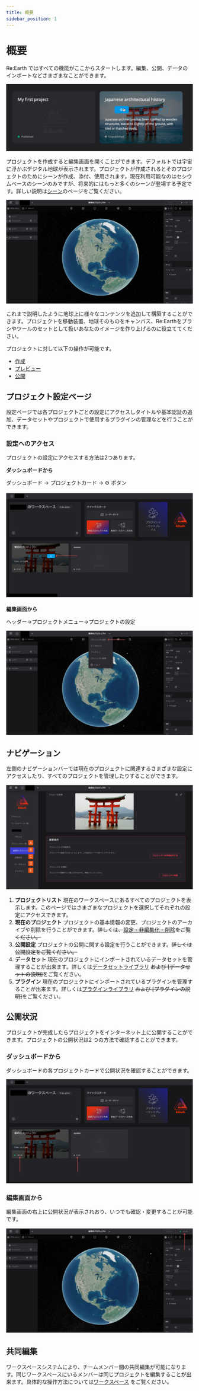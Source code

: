 ```yaml
---
title: 概要
sidebar_position: 1
---
```


# 概要

Re:Earth ではすべての機能がここからスタートします。編集、公開、データのインポートなどさまざまなことができます。

![Untitled](./img/Untitled.png)

プロジェクトを作成すると編集画面を開くことができます。デフォルトでは宇宙に浮かぶデジタル地球が表示されます。プロジェクトが作成されるとそのプロジェクトのためにシーンが作成、添付、使用されます。現在利用可能なのはセシウムベースのシーンのみですが、将来的にはもっと多くのシーンが登場する予定です。詳しい説明は[シーン](../../scene/overview/overview.md)のページをご覧ください。

![2023-05-21_13h58_10.png](./img/2023-05-21_13h58_10.png)

これまで説明したように地球上に様々なコンテンツを追加して構築することができます。プロジェクトを移動装置、地球そのものをキャンバス、Re:Earthをブラシやツールのセットとして扱いあなたのイメージを作り上げるのに役立ててください。

プロジェクトに対して以下の操作が可能です。

- [作成](../create-a-new-project/create-a-new-project.md)
- [プレビュー](../public-settings/public-settings.md)
- [公開](../settings-archiving-and-deleting/settings-archiving-and-deleting.md)

## プロジェクト設定ページ

設定ページでは各プロジェクトごとの設定にアクセスしタイトルや基本認証の追加、データセットやプロジェクトで使用するプラグインの管理などを行うことができます。

### 設定へのアクセス

プロジェクトの設定にアクセスする方法は2つあります。

**ダッシュボードから**

ダッシュボード → プロジェクトカード → ⚙️ ボタン

![Group 40.png](./img/Group_40.png)

**編集画面から**

ヘッダー→プロジェクトメニュー→プロジェクトの設定

![Group 41.png](./img/Group_41.png)

## ナビゲーション

左側のナビゲーションバーでは現在のプロジェクトに関連するさまざまな設定にアクセスしたり、すべてのプロジェクトを管理したりすることができます。

![Group 42.png](./img/Group_42.png)

1. **プロジェクトリスト** 現在のワークスペースにあるすべてのプロジェクトを表示します。このページではさまざまなプロジェクトを選択してそれぞれの設定にアクセスできます。
2. **現在のプロジェクト** プロジェクトの基本情報の変更、プロジェクトのアーカイブや削除を行うことができます。~~詳しくは、[設定・非編集化・削除](https://docs.reearth.io/ja/user-manual/project-and-workspace/project/settings-archiving-and-deleting)をご覧ください。~~
3. **公開設定** プロジェクトの公開に関する設定を行うことができます。~~詳しくは公開設定をご覧ください。~~
4. **データセット** 現在のプロジェクトにインポートされているデータセットを管理することが出来ます。詳しくは[データセットライブラリ](../dataset-library/dataset-library.md) ~~および [データセットの説明]~~をご覧ください。
5. **プラグイン** 現在のプロジェクトにインポートされているプラグインを管理することが出来ます。詳しくは[プラグインライブラリ](../plugin-library/plugin-library.md) ~~および [プラグインの説明]~~をご覧ください。

## 公開状況

プロジェクトが完成したらプロジェクトをインターネット上に公開することができます。プロジェクトの公開状況は2 つの方法で確認することができます。

### **ダッシュボードから**

ダッシュボードの各プロジェクトカードで公開状況を確認することができます。

![Group 43.png](./img/Group_43.png)

### 編集画面から

編集画面の右上に公開状況が表示されおり、いつでも確認・変更することが可能です。

![Group 44.png](./img/Group_44.png)

## 共同編集

ワークスペースシステムにより、チームメンバー間の共同編集が可能になります。同じワークスペースにいるメンバーは同じプロジェクトを編集することが出来ます。具体的な操作方法については[ワークスペース](../../workspace/overview/overview.md) をご覧ください。